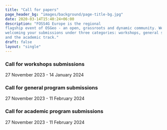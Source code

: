 ```yaml
---
title: "Call for papers"
page_header_bg: "images/background/page-title-bg.jpg"
date: 2020-03-14T15:40:24+06:00
description: "FOSS4G Europe is the regional
flagship event of OSGeo - an open, grassroots and dynamic community. We are
welcoming your submissions under three categories: workshops, general sessions,
and the academic track."
draft: false
layout: "single"
---
```


### Call for workshops submissions
27 November 2023 - 14 January 2024  

### Call for general program submissions
27 November 2023 - 11 February 2024  

### Call for academic program submissions
27 November 2023 - 11 February 2024
